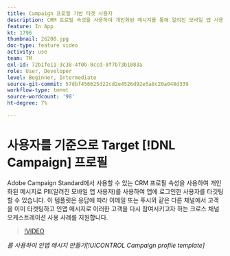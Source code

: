 ```yaml
---
title: Campaign 프로필 기반 타겟 사용자
description: CRM 프로필 속성을 사용하여 개인화된 메시지를 통해 알려진 모바일 앱 사용자를 타깃팅하는 방법을 알아봅니다.
feature: In App
kt: 1796
thumbnail: 26200.jpg
doc-type: feature video
activity: use
team: TM
exl-id: 72b1fe11-3c38-4f0b-8ccd-0f7b73b1083a
role: User, Developer
level: Beginner, Intermediate
source-git-commit: 57dbf456625d22cd2e4526d92e5a8c20a048d339
workflow-type: tm+mt
source-wordcount: '98'
ht-degree: 7%

---
```


# 사용자를 기준으로 Target [!DNL Campaign] 프로필

Adobe Campaign Standard에서 사용할 수 있는 CRM 프로필 속성을 사용하여 개인화된 메시지로 PII(알려진 모바일 앱 사용자)를 사용하여 앱에 로그인한 사용자를 타깃팅할 수 있습니다. 이 템플릿은 응답에 따라 이메일 또는 푸시와 같은 다른 채널에서 고객을 이미 타겟팅하고 인앱 메시지로 이러한 고객을 다시 참여시키고자 하는 크로스 채널 오케스트레이션 사용 사례를 지원합니다.

>[!VIDEO](https://video.tv.adobe.com/v/26200?quality=12)

*를 사용하여 인앱 메시지 만들기[!UICONTROL Campaign profile template]*
